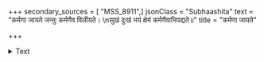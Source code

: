 +++
secondary_sources = [ "MSS_8911",]
jsonClass = "Subhaashita"
text = "कर्मणा जायते जन्तुः कर्मणैव विलीयते।  \nसुखं दुःखं भयं क्षेमं कर्मणैवाभिपद्यते॥"
title = "कर्मणा जायते"

+++

<details><summary>Text</summary>

कर्मणा जायते जन्तुः कर्मणैव विलीयते।  
सुखं दुःखं भयं क्षेमं कर्मणैवाभिपद्यते॥
</details>
